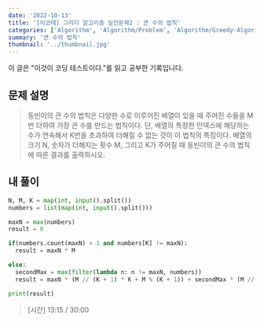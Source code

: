```yaml
---
date: '2022-10-13'
title: '[이코테] 그리디 알고리즘 실전문제2 : 큰 수의 법칙'
categories: ['Algorithm', 'Algorithm/Problem', 'Algorithm/Greedy-Algorithm']
summary: '큰 수의 법칙'
thumbnail: '../thumbnail.jpg'
---
```


<p>이 글은 "이것이 코딩 테스트이다."를 읽고 공부한 기록입니다.</p>

## 문제 설명

> 동빈이의 큰 수의 법칙은 다양한 수로 이루어진 배열이 있을 때 주어진 수들을 M번 더하여 가장 큰 수를 만드는 법칙이다. 단, 배열의 특정한 인덱스에 해당하는 수가 연속해서 K번을 초과하여 더해질 수 없는 것이 이 법칙의 특징이다. 배열의 크기 N, 숫자가 더해지는 횟수 M, 그리고 K가 주어질 때 동빈이의 큰 수의 법칙에 따른 결과를 출력하시오.

## 내 풀이

```python
N, M, K = map(int, input().split())
numbers = list(map(int, input().split()))

maxN = max(numbers)
result = 0

if(numbers.count(maxN) > 1 and numbers[K] != maxN):
  result = maxN * M

else:
  secondMax = max(filter(lambda n: n != maxN, numbers))
  result = maxN * (M // (K + 1) * K + M % (K + 1)) + secondMax * (M // (K + 1))

print(result)
```

> [시간] 13:15 / 30:00
